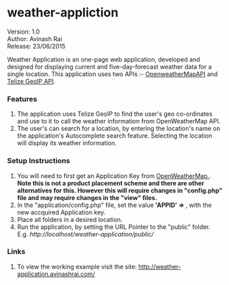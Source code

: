# weather-appliction
Version: 1.0 <br>
Author: Avinash Rai <br>
Release: 23/06/2015 <br>

Weather Application is an one-page web application, developed and designed for displaying current and five-day-forecast weather data for a single location. This application uses two APIs :- <a href="http://openweathermap.org/api">OpenweatherMapAPI</a> and <a href="http://www.telize.com/">Telize GeoIP API</a>.

<h3>Features</h3>

1. The application uses Telize GeoIP to find the user's geo co-ordinates and use to it to call the weather information from OpenWeatherMap API.
2. The user's can search for a location, by entering the location's name on the application's Autocomplete search feature. Selecting the location will display its weather information.

<h3>Setup Instructions</h3>

1. You will need to first get an Application Key from <a href="http://openweathermap.org/api">OpenWeatherMap.</a>. <br><strong>Note this is not a product placement scheme and there are other alternatives for this. However this will require changes in "config.php" file and may require changes in the "view" files.</strong>
2. In the "application/config.php" file, set the value <strong>'APPID' =>  </strong>, with the new accquired Application key.
3. Place all folders in a desired location.
4. Run the application, by setting the URL Pointer to the "public" folder. E.g. <i> http://localhost/weather-application/public/</i>

<h3>Links</h3>

1. To view the working example visit the site: <a href="http://weather-application.avinashrai.com/">http://weather-application.avinashrai.com/</a>

